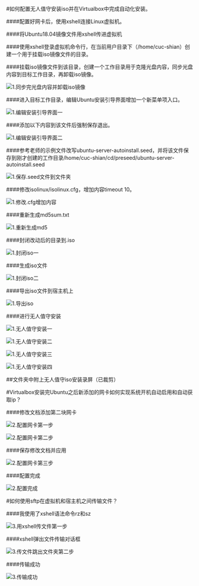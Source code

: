 #如何配置无人值守安装iso并在Virtualbox中完成自动化安装。

####配置好网卡后，使用xshell连接Linux虚拟机。

####将Ubuntu18.04镜像文件用xshell传进虚拟机

####使用xshell登录虚拟机命令行，在当前用户目录下（/home/cuc-shian）创建一个用于挂载iso镜像文件的目录。

####挂载iso镜像文件到该目录，创建一个工作目录用于克隆光盘内容，同步光盘内容到目标工作目录，再卸载iso镜像。

![1.同步完光盘内容并卸载iso镜像](/img/1.同步完光盘内容并卸载iso镜像.PNG)

####进入目标工作目录，编辑Ubuntu安装引导界面增加一个新菜单项入口。

![1.编辑安装引导界面一](/img/1.编辑安装引导界面一.PNG)

####添加以下内容到该文件后强制保存退出。

![1.编辑安装引导界面二](/img/1.编辑安装引导界面二.PNG)

####参考老师的示例文件改写ubuntu-server-autoinstall.seed，并将该文件保存到刚才创建的工作目录/home/cuc-shian/cd/preseed/ubuntu-server-autoinstall.seed

![1.保存.seed文件到文件夹](/img/1.保存.seed文件到文件夹.PNG)

####修改isolinux/isolinux.cfg，增加内容timeout 10。

![1.修改.cfg增加内容](/img/1.修改.cfg增加内容.PNG)

####重新生成md5sum.txt

![1.重新生成md5](/img/1.重新生成md5.PNG)

####封闭改动后的目录到.iso

![1.封闭iso一](/img/1.封闭iso一.PNG)

####生成iso文件

![1.封闭iso二](/img/1.封闭iso二.PNG)

####导出iso文件到宿主机上

![1.导出iso](/img/1.导出iso.PNG)

####进行无人值守安装

![1.无人值守安装一](/img/1.无人值守安装一.PNG)

![1.无人值守安装二](/img/1.无人值守安装二.PNG)

![1.无人值守安装三](/img/1.无人值守安装三.PNG)

![1.无人值守安装四](/img/1.无人值守安装四.PNG)

##文件夹中附上无人值守iso安装录屏（已裁剪）





#Virtualbox安装完Ubuntu之后新添加的网卡如何实现系统开机自动启用和自动获取ip？

####修改文档添加第二块网卡

![2.配置网卡第一步](/img/2.配置网卡第一步.PNG)

![2.配置网卡第二步](/img/2.配置网卡第二步.PNG)

####保存修改文档并应用

![2.配置网卡第三步](/img/2.配置网卡第三步.PNG)

####配置完成

![2.配置完成](/img/2.配置完成.PNG)





#如何使用sftp在虚拟机和宿主机之间传输文件？

####我使用了xshell语法命令rz和sz

![3.用xshell传文件第一步](/img/3.用xshell传文件第一步.PNG)

####xshell弹出文件传输对话框

![3.传文件跳出文件夹第二步](/img/3.传文件跳出文件夹第二步.PNG)

####传输成功

![3.传输成功](/img/3.传输成功.PNG)